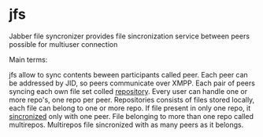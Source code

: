 jfs
===

Jabber file syncronizer provides file sincronization service between peers possible for multiuser connection

Main terms:

jfs allow to sync contents beween participants called peer. 
Each peer can be addressed by JID, so peers communicate over XMPP.
Each pair of peers syncing each own file set colled [repository](doc/repository.md). 
Every user can handle one or more repo's, one repo per peer.
Repositories consists of files stored locally, each file can belong to one or more repo. 
If file present in only one repo, it [sincronized](doc/sync.md) only with one peer. 
File belonging to more than one repo called multirepos. 
Multirepos file sincronized with as many peers as it belongs.




